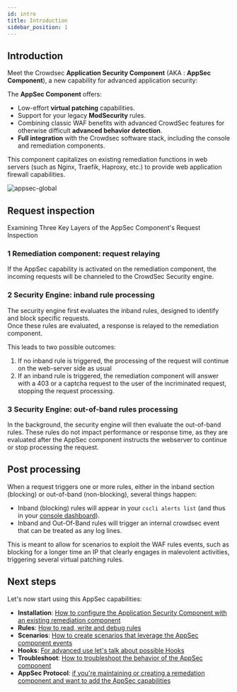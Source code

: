 ```yaml
---
id: intro
title: Introduction
sidebar_position: 1
---
```


## Introduction

<!-- xx : fix crowdsec version -->
Meet the Crowdsec **Application Security Component** (AKA : **AppSec Component**), a new capability for advanced application security:  

The **AppSec Component** offers:  
- Low-effort **virtual patching** capabilities.
- Support for your legacy **ModSecurity** rules.
- Combining classic WAF benefits with advanced CrowdSec features for otherwise difficult **advanced behavior detection**.
- **Full integration** with the Crowdsec software stack, including the console and remediation components.

<!-- xx :  links -->
This component capitalizes on existing remediation functions in web servers (such as Nginx, Traefik, Haproxy, etc.) to provide web application firewall capabilities.

![appsec-global](/img/appsec-global.png)

## Request inspection

Examining Three Key Layers of the AppSec Component's Request Inspection

### 1 Remediation component: request relaying

If the AppSec capability is activated on the remediation component, the incoming requests will be channeled to the CrowdSec Security engine.

### 2 Security Engine: inband rule processing

The security engine first evaluates the inband rules, designed to identify and block specific requests.  
Once these rules are evaluated, a response is relayed to the remediation component.  

This leads to two possible outcomes:
   1. If no inband rule is triggered, the processing of the request will continue on the web-server side as usual
   2. If an inband rule is triggered, the remediation component will answer with a 403 or a captcha request to the user of the incriminated request, stopping the request processing.

### 3 Security Engine: out-of-band rules processing

In the background, the security engine will then evaluate the out-of-band rules. These rules do not impact performance or response time, as they are evaluated after the AppSec component instructs the webserver to continue or stop processing the request.

## Post processing

When a request triggers one or more rules, either in the inband section (blocking) or out-of-band (non-blocking), several things happen:
 - Inband (blocking) rules will appear in your `cscli alerts list` (and thus in your [console dashboard](https://app.crowdsec.net)).
 - Inband and Out-Of-Band rules will trigger an internal crowdsec event that can be treated as any log lines.

 This is meant to allow for scenarios to exploit the WAF rules events, such as blocking for a longer time an IP that clearly engages in malevolent activities, triggering several virtual patching rules.

## Next steps

Let's now start using this AppSec capabilities:  
 - **Installation**: [How to configure the Application Security Component with an existing remediation component](/appsec/installation.md )
 - **Rules**: [How to read, write and debug rules](/appsec/rules.md)
 - **Scenarios**: [How to create scenarios that leverage the AppSec component events](/appsec/scenarios.md)
 - **Hooks**: [For advanced use let's talk about possible Hooks](/appsec/hooks.md)
 - **Troubleshoot**: [How to troubleshoot the behavior of the AppSec component](/appsec/troubleshoot.md)
 - **AppSec Protocol**: [if you're maintaining or creating a remedation component and want to add the AppSec capabilities](/appsec/protocol.md)